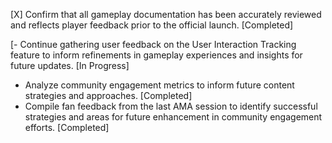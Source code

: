 [X] Confirm that all gameplay documentation has been accurately reviewed and reflects player feedback prior to the official launch. [Completed]

[- Continue gathering user feedback on the User Interaction Tracking feature to inform refinements in gameplay experiences and insights for future updates. [In Progress]
- Analyze community engagement metrics to inform future content strategies and approaches. [Completed]
- Compile fan feedback from the last AMA session to identify successful strategies and areas for future enhancement in community engagement efforts. [Completed]